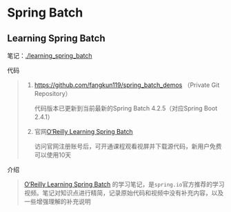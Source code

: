 # Spring Batch

## Learning Spring Batch

笔记：[./learning_spring_batch](./learning_spring_batch)

代码

> 1. https://github.com/fangkun119/spring_batch_demos （Private Git Repository）
>
>     代码版本已更新到当前最新的Spring Batch 4.2.5（对应Spring Boot 2.4.1）
>
> 2. 官网[O‘Reilly Learning Spring Batch](http://shop.oreilly.com/product/0636920044673.do)
>
>     访问官网注册账号后，可开通课程观看视屏并下载源代码，新用户免费可以使用10天

介绍

> [O‘Reilly Learning Spring Batch](http://shop.oreilly.com/product/0636920044673.do) 的学习笔记，是`spring.io`官方推荐的学习视频。笔记对知识点进行精简，记录原始代码和视频中没有补充内容，以及一些增强理解的补充说明







